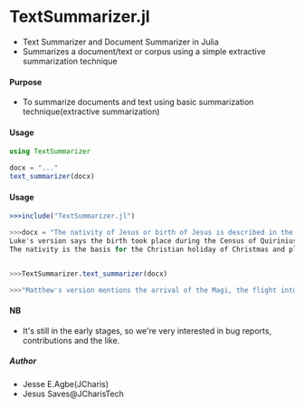 # TextSummarizer.jl


+ Text Summarizer and Document Summarizer in Julia
+ Summarizes a document/text or corpus using a simple extractive summarization technique

#### Purpose
+ To summarize documents and text using basic summarization technique(extractive summarization)

#### Usage
```julia 
using TextSummarizer

docx = "..."
text_summarizer(docx)

```

#### Usage
```julia
>>>include("TextSummarizer.jl")

>>>docx = "The nativity of Jesus or birth of Jesus is described in the gospels of Luke and Matthew. The two accounts differ, but agree that Jesus was born in Bethlehem in Judea during the reign of King Herod the Great, his mother Mary was married to a man named Joseph, who was descended from King David and was not his biological father, and that his birth was caused by divine intervention.
Luke's version says the birth took place during the Census of Quirinius, mentions an annunciation to the shepherds, the presentation of Jesus at the Temple, and gives the name of the angel who announces the coming birth to Mary (the archangel Gabriel). Matthew's version mentions the arrival of the Magi, the flight into Egypt by the family, and the Massacre of the Innocents by King Herod. The consensus of scholars is that both gospels were written about AD 75-85, and while it is possible that one account might be based on the other, or that the two share common source material, the majority conclusion is that the two nativity narratives are independent of each other.
The nativity is the basis for the Christian holiday of Christmas and plays a major role in the Christian liturgical year. Christian congregations of the Western tradition (including the Catholic Church, the Western Rite Orthodox, the Anglican Communion, and many other Protestants, such as the Moravian Church) begin observing the season of Advent four Sundays before Christmas, the traditional feast-day of his birth, which falls on December 25"


>>>TextSummarizer.text_summarizer(docx)

>>>"Matthew's version mentions the arrival of the Magi, the flight into Egypt by the family, and the Massacre of the Innocents by King Herod.  The nativity of Jesus or birth of Jesus is described in the gospels of Luke and Matthew.  The nativity is the basis for the Christian holiday of Christmas and plays a major role in the Christian liturgical year."


```



#### NB
+ It's still in the early stages, so we're very interested in bug reports, contributions and the like.



##### Author
+ Jesse E.Agbe(JCharis)
+ Jesus Saves@JCharisTech
